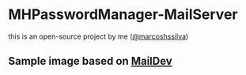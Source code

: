 # MHPasswordManager-MailServer
this is an open-source project by me ([@marcoshssilva](https://github.com/marcoshssilva))

Sample image based on [MailDev](https://github.com/maildev/maildev)
---
